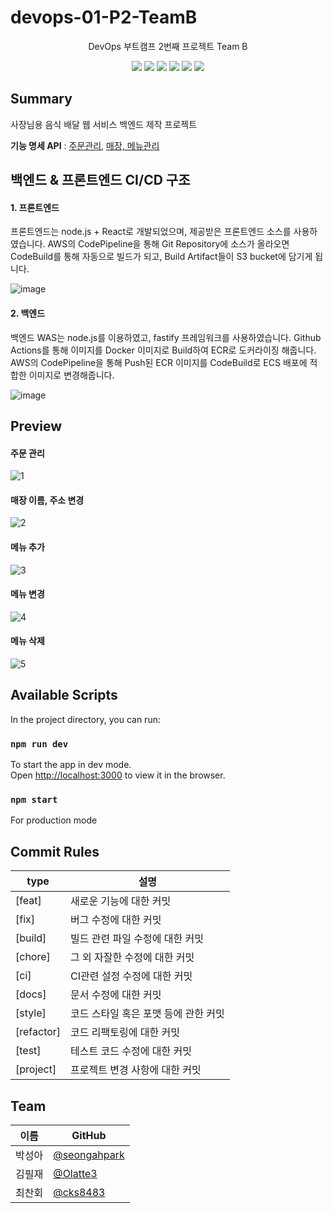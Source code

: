 
# devops-01-P2-TeamB
<div align="center">
<p>DevOps 부트캠프 2번째 프로젝트 Team B</p>
<img src="https://img.shields.io/badge/AmazonAWS-232F3E?style=flat-square&logo=AmazonAWS&logoColor=white"/>
<img src="https://img.shields.io/badge/fastify-000000?style=flat-square&logo=Fastify&logoColor=white"/>
<img src="https://img.shields.io/badge/Node.js-339933?style=flat-square&logo=Node.js&logoColor=white"/>
<img src="https://img.shields.io/badge/MongoDB-47A248?style=flat-square&logo=MongoDB&logoColor=white"/>
<img src="https://img.shields.io/badge/Docker-2496ED?style=flat-square&logo=Docker&logoColor=white"/>
<img src="https://img.shields.io/badge/GitHubActions-2088FF?style=flat-square&logo=GitHubActions&logoColor=white"/>
</div>

## Summary

사장님용 음식 배달 웹 서비스 백엔드 제작 프로젝트

**기능 명세 API** : [주문관리](https://app.swaggerhub.com/apis-docs/gotoweb/restaurant-order/1.0), [매장, 메뉴관리](https://app.swaggerhub.com/apis-docs/gotoweb/restaurant/1.0)

## 백엔드 & 프론트엔드 CI/CD 구조

#### 1. 프론트엔드
프론트엔드는 node.js + React로 개발되었으며, 제공받은 프론트엔드 소스를 사용하였습니다.
AWS의 CodePipeline을 통해 Git Repository에 소스가 올라오면 CodeBuild를 통해 자동으로 빌드가 되고, Build Artifact들이 S3 bucket에 담기게 됩니다.

![image](https://user-images.githubusercontent.com/38274684/161700638-d96fecfe-247d-47c4-b215-d95cfaa3e07e.png)


#### 2. 백엔드 
백엔드 WAS는 node.js를 이용하였고, fastify 프레임워크를 사용하였습니다.
Github Actions를 통해 이미지를 Docker 이미지로 Build하여 ECR로 도커라이징 해줍니다.
AWS의 CodePipeline을 통해 Push된 ECR 이미지를 CodeBuild로 ECS 배포에 적합한 이미지로 변경해줍니다.

![image](https://user-images.githubusercontent.com/38274684/161700717-f3e879ba-f229-4f07-92ad-1f2881a5eb09.png)

## Preview

#### 주문 관리

![1](https://user-images.githubusercontent.com/38274684/161729999-ce1b247d-70d8-4b3a-ad74-d5a120fcbfa8.gif)

#### 매장 이름, 주소 변경

![2](https://user-images.githubusercontent.com/38274684/161730022-ac2dbbd5-5818-42b3-ba03-f16b782a37f9.gif)

#### 메뉴 추가

![3](https://user-images.githubusercontent.com/38274684/161730045-622787dd-afa2-49f8-827e-59bbfd075d42.gif)

#### 메뉴 변경

![4](https://user-images.githubusercontent.com/38274684/161730059-6aea107b-222b-4f40-aee4-f61c4c9e8212.gif)

#### 메뉴 삭제

![5](https://user-images.githubusercontent.com/38274684/161730106-2d528187-3016-4f64-b11e-b13207cbd12d.gif)

## Available Scripts

In the project directory, you can run:

### `npm run dev`

To start the app in dev mode.\
Open [http://localhost:3000](http://localhost:3000) to view it in the browser.

### `npm start`

For production mode

## Commit Rules
type | 설명
---- | ----
[feat] | 새로운 기능에 대한 커밋
[fix] | 버그 수정에 대한 커밋
[build] | 빌드 관련 파일 수정에 대한 커밋
[chore] | 그 외 자잘한 수정에 대한 커밋
[ci] | CI관련 설정 수정에 대한 커밋
[docs] | 문서 수정에 대한 커밋
[style] | 코드 스타일 혹은 포맷 등에 관한 커밋
[refactor] |  코드 리팩토링에 대한 커밋
[test] | 테스트 코드 수정에 대한 커밋
[project] | 프로젝트 변경 사항에 대한 커밋

## Team
| 이름   | GitHub                                         |
| ------ | ---------------------------------------------- |
| 박성아 | [@seongahpark](https://github.com/seongahpark) |
| 김필재 | [@Olatte3](https://github.com/Olatte3)       |
| 최찬회 | [@cks8483](https://github.com/cks8483)       |
